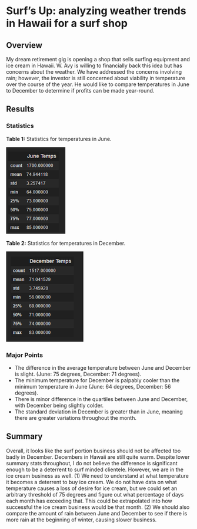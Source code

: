 # Surf’s Up: analyzing weather trends in Hawaii for a surf shop

## Overview
My dream retirement gig is opening a shop that sells surfing equipment and ice cream in Hawaii. W. Avy is willing to financially back this idea but has concerns about the weather. We have addressed the concerns involving rain; however, the investor is still concerned about viability in temperature over the course of the year. He would like to compare temperatures in June to December to determine if profits can be made year-round.

## Results
### Statistics
**Table 1:** Statistics for temperatures in June.

![June-temps](Resources/june.png)

**Table 2:** Statistics for temperatures in December.

![December-temps](Resources/december.png)

### Major Points
- The difference in the average temperature between June and December is slight. (June: 75 degrees, December: 71 degrees).
- The minimum temperature for December is palpably cooler than the minimum temperature in June (June: 64 degrees, December: 56 degrees).
- There is minor difference in the quartiles between June and December, with December being slightly colder.
- The standard deviation in December is greater than in June, meaning there are greater variations throughout the month.

## Summary
Overall, it looks like the surf portion business should not be affected too badly in December. Decembers in Hawaii are still quite warm. Despite lower summary stats throughout, I do not believe the difference is significant enough to be a deterrent to surf minded clientele. However, we are in the ice cream business as well. (1) We need to understand at what temperature it becomes a deterrent to buy ice cream. We do not have data on what temperature causes a loss of desire for ice cream, but we could set an arbitrary threshold of 75 degrees and figure out what percentage of days each month has exceeding that. This could be extrapolated into how successful the ice cream business would be that month. (2) We should also compare the amount of rain between June and December to see if there is more rain at the beginning of winter, causing slower business.

